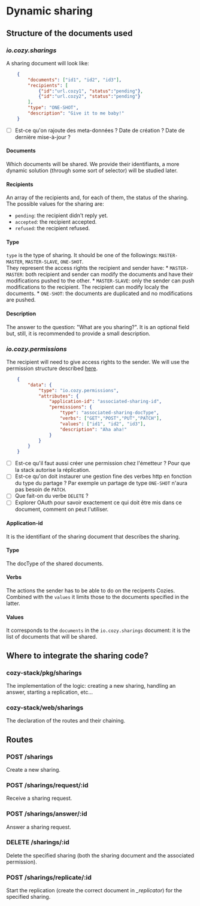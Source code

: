 # Dynamic sharing

## Structure of the documents used

### _io.cozy.sharings_

A sharing document will look like:

```json
    {
        "documents": ["id1", "id2", "id3"],
        "recipients": [
            {"id":"url.cozy1", "status":"pending"},
            {"id":"url.cozy2", "status":"pending"}
        ],
        "type": "ONE-SHOT",
        "description": "Give it to me baby!"
    }
```

- [ ] Est-ce qu'on rajoute des meta-données ? Date de création ? Date de dernière mise-à-jour ?

#### Documents

Which documents will be shared. We provide their identifiants, a more dynamic solution (through some sort of selector) will be studied later.

#### Recipients

An array of the recipients and, for each of them, the status of the sharing. The possible values for the sharing are:
* `pending`: the recipient didn't reply yet.
* `accepted`: the recipient accepted.
* `refused`: the recipient refused.

#### Type

`type` is the type of sharing. It should be one of the followings: `MASTER-MASTER`, `MASTER-SLAVE`, `ONE-SHOT`.  
They represent the access rights the recipient and sender have:
    * `MASTER-MASTER`: both recipient and sender can modify the documents and have their modifications pushed to the other.
    * `MASTER-SLAVE`: only the sender can push modifications to the recipient. The recipient can modify localy the documents.
    * `ONE-SHOT`: the documents are duplicated and no modifications are pushed.

#### Description

The answer to the question: "What are you sharing?". It is an optional field but, still, it is recommended to provide a small description.


### _io.cozy.permissions_

The recipient will need to give access rights to the sender. We will use the permission structure described [here](https://github.com/cozy/cozy-stack/blob/master/docs/permissions.md).

```json
    {
        "data": {
            "type": "io.cozy.permissions",
            "attributes": {
                "application-id": "associated-sharing-id",
                "permissions": {
                    "type": "associated-sharing-docType",
                    "verbs": ["GET","POST","PUT","PATCH"],
                    "values": ["id1", "id2", "id3"],
                    "description": "Aha aha!"
                }
            }
        }
    }
```

- [ ] Est-ce qu'il faut aussi créer une permission chez l'émetteur ? Pour que la stack autorise la réplication.
- [ ] Est-ce qu'on doit instaurer une gestion fine des verbes http en fonction du type du partage ? Par exemple un partage de type `ONE-SHOT` n'aura pas besoin de `PATCH`.
- [ ] Que fait-on du verbe `DELETE` ?
- [ ] Explorer OAuth pour savoir exactement ce qui doit être mis dans ce document, comment on peut l'utiliser.

#### Application-id

It is the identifiant of the sharing document that describes the sharing.

#### Type

The docType of the shared documents.

#### Verbs

The actions the sender has to be able to do on the recipents Cozies. Combined with the `values` it limits those to the documents specified in the latter.

#### Values

It corresponds to the `documents` in the `io.cozy.sharings` document: it is the list of documents that will be shared.


## Where to integrate the sharing code?

### cozy-stack/pkg/sharings

The implementation of the logic: creating a new sharing, handling an answer, starting a replication, etc…

### cozy-stack/web/sharings

The declaration of the routes and their chaining.


## Routes

### POST /sharings

Create a new sharing.

### POST /sharings/request/:id

Receive a sharing request.

### POST /sharings/answer/:id

Answer a sharing request.

### DELETE /sharings/:id

Delete the specified sharing (both the sharing document and the associated permission).

### POST /sharings/replicate/:id

Start the replication (create the correct document in _\_replicator_) for the specified sharing.
